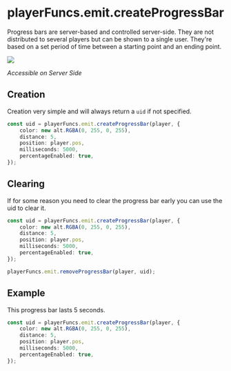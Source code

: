 

# playerFuncs.emit.createProgressBar

Progress bars are server-based and controlled server-side. They are not distributed to several players but can be shown to a single user. They're based on a set period of time between a starting point and an ending point.

![](https://thumbs.gfycat.com/HonorableInfiniteCorydorascatfish-size_restricted.gif)

_Accessible on Server Side_

## Creation

Creation very simple and will always return a `uid` if not specified.

```typescript
const uid = playerFuncs.emit.createProgressBar(player, {
    color: new alt.RGBA(0, 255, 0, 255),
    distance: 5,
    position: player.pos,
    milliseconds: 5000,
    percentageEnabled: true,
});
```

## Clearing

If for some reason you need to clear the progress bar early you can use the uid to clear it.

```typescript
const uid = playerFuncs.emit.createProgressBar(player, {
    color: new alt.RGBA(0, 255, 0, 255),
    distance: 5,
    position: player.pos,
    milliseconds: 5000,
    percentageEnabled: true,
});

playerFuncs.emit.removeProgressBar(player, uid);
```

## Example

This progress bar lasts 5 seconds.

```typescript
const uid = playerFuncs.emit.createProgressBar(player, {
    color: new alt.RGBA(0, 255, 0, 255),
    distance: 5,
    position: player.pos,
    milliseconds: 5000,
    percentageEnabled: true,
});
```